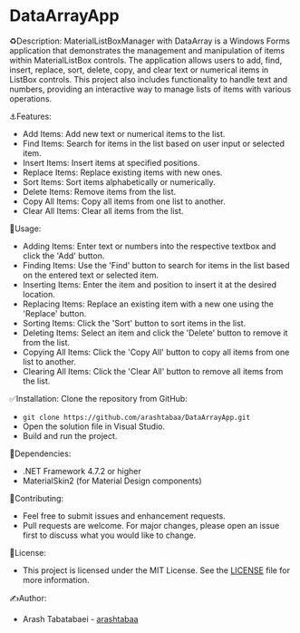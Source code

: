 # DataArrayApp
♻️Description:
MaterialListBoxManager with DataArray is a Windows Forms application that demonstrates the management and manipulation of items within MaterialListBox controls. The application allows users to add, find, insert, replace, sort, delete, copy, and clear text or numerical items in ListBox controls. This project also includes functionality to handle text and numbers, providing an interactive way to manage lists of items with various operations.

⚓Features:
- Add Items: Add new text or numerical items to the list.
- Find Items: Search for items in the list based on user input or selected item.
- Insert Items: Insert items at specified positions.
- Replace Items: Replace existing items with new ones.
- Sort Items: Sort items alphabetically or numerically.
- Delete Items: Remove items from the list.
- Copy All Items: Copy all items from one list to another.
- Clear All Items: Clear all items from the list.

💎Usage:
- Adding Items: Enter text or numbers into the respective textbox and click the 'Add' button.
- Finding Items: Use the 'Find' button to search for items in the list based on the entered text or selected item.
- Inserting Items: Enter the item and position to insert it at the desired location.
- Replacing Items: Replace an existing item with a new one using the 'Replace'
button.
- Sorting Items: Click the 'Sort' button to sort items in the list.
- Deleting Items: Select an item and click the 'Delete' button to remove it from the list.
- Copying All Items: Click the 'Copy All' button to copy all items from one list to another.
- Clearing All Items: Click the 'Clear All' button to remove all items from the list.

✅Installation:
Clone the repository from GitHub:
- ```git clone https://github.com/arashtabaa/DataArrayApp.git```
- Open the solution file in Visual Studio.
- Build and run the project.

💫Dependencies:
- .NET Framework 4.7.2 or higher
- MaterialSkin2 (for Material Design components)

📍Contributing:
- Feel free to submit issues and enhancement requests.
- Pull requests are welcome. For major changes, please open an issue first to discuss what you would like to change.

🪪License:
- This project is licensed under the MIT License. See the [LICENSE](https://github.com/arashtabaa/DataArrayApp/tree/main?tab=MIT-1-ov-file#) file for more information.

✍️Author:
- Arash Tabatabaei - [arashtabaa](https://github.com/arashtabaa)
